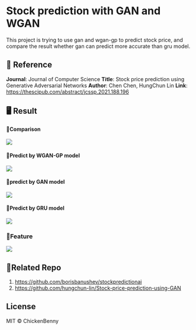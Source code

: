 # Stock prediction with GAN and WGAN
This project is trying to use gan and wgan-gp to predict stock price, and compare the result whether gan can predict more accurate than gru model.

## 🔽 Reference
**Journal**: Journal of Computer Science
**Title**: Stock price prediction using Generative Adversarial Networks
**Author**: Chen Chen, HungChun Lin
**Link**: https://thescipub.com/abstract/jcssp.2021.188.196

## 🖥️ Result 
#### 📮Comparison
![](https://i.imgur.com/OrZ3php.png)

#### 🌟Predict by WGAN-GP model
![](https://i.imgur.com/oDEff5s.png)

#### 🌟predict by GAN model
![](https://i.imgur.com/0J9BRUi.png)

#### 🌟Predict by GRU model
![](https://i.imgur.com/37itCDp.png)

### 📝Feature
![](https://i.imgur.com/plfJrX0.png)

## 🔗Related Repo
1. https://github.com/borisbanushev/stockpredictionai
2. https://github.com/hungchun-lin/Stock-price-prediction-using-GAN

## License

MIT © ChickenBenny